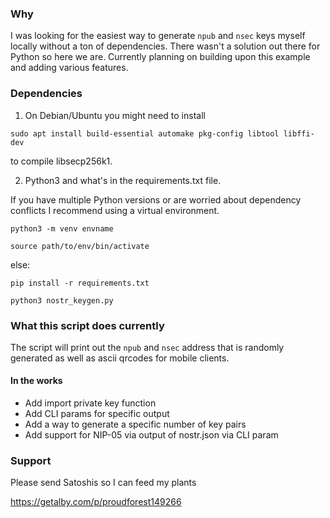 ### Why

I was looking for the easiest way to generate `npub` and `nsec` keys myself locally without a ton of dependencies. There wasn't a solution out there for Python so here we are. Currently planning on building upon this example and adding various features. 

### Dependencies

1. On Debian/Ubuntu you might need to install 

`sudo apt install build-essential automake pkg-config libtool libffi-dev`

to compile libsecp256k1.

2. Python3 and what's in the requirements.txt file.

If you have multiple Python versions or are worried about dependency conflicts I recommend using a virtual environment.

`python3 -m venv envname`

`source path/to/env/bin/activate`

else:

`pip install -r requirements.txt`

`python3 nostr_keygen.py`

### What this script does currently

The script will print out the `npub` and `nsec` address that is randomly generated as well as ascii qrcodes for mobile clients.

#### In the works

- Add import private key function 
- Add CLI params for specific output
- Add a way to generate a specific number of key pairs
- Add support for NIP-05 via output of nostr.json via CLI param

### Support

Please send Satoshis so I can feed my plants

https://getalby.com/p/proudforest149266
